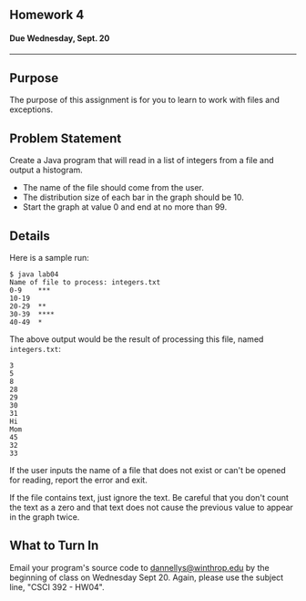 ## Homework 4
#### Due Wednesday, Sept. 20

------------------------------

Purpose
------------------------------
The purpose of this assignment is for you to learn to work with files and exceptions.

Problem Statement
------------------------------
Create a Java program that will read in a list of integers from a file and output a histogram.
- The name of the file should come from the user.
- The distribution size of each bar in the graph should be 10.
- Start the graph at value 0 and end at no more than 99. 

Details
------------------------------
Here is a sample run:
```
$ java lab04
Name of file to process: integers.txt
0-9    ***
10-19
20-29  **
30-39  ****
40-49  *
```

The above output would be the result of processing this file, named `integers.txt`:
```
3
5
8
28
29
30
31
Hi
Mom
45
32
33
```

If the user inputs the name of a file that does not exist or can't be opened for reading, report the error and exit.

If the file contains text, just ignore the text. Be careful that you don't count the text as a zero and that text does
not cause the previous value to appear in the graph twice. 

What to Turn In
------------------------------
Email your program's source code to dannellys@winthrop.edu by the beginning of class on Wednesday Sept 20. Again, please
use the subject line, "CSCI 392 - HW04". 
